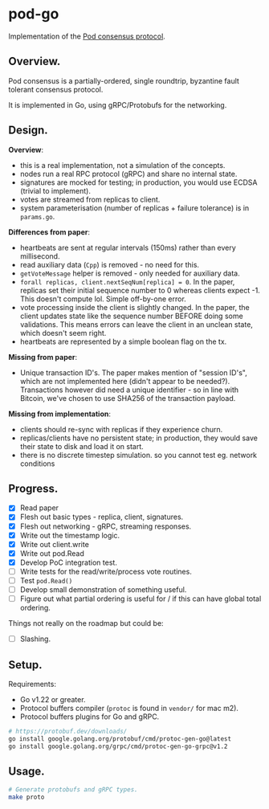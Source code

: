 pod-go
======

Implementation of the [Pod consensus protocol](https://x.com/liamzebedee/status/1890324486181843111).

## Overview.

Pod consensus is a partially-ordered, single roundtrip, byzantine fault tolerant consensus protocol.

It is implemented in Go, using gRPC/Protobufs for the networking.

## Design.

**Overview**:

 - this is a real implementation, not a simulation of the concepts.
 - nodes run a real RPC protocol (gRPC) and share no internal state.
 - signatures are mocked for testing; in production, you would use ECDSA (trivial to implement).
 - votes are streamed from replicas to client.
 - system parameterisation (number of replicas + failure tolerance) is in `params.go`.

**Differences from paper**:

 - heartbeats are sent at regular intervals (150ms) rather than every millisecond.
 - read auxiliary data (`Cpp`) is removed - no need for this.
 - `getVoteMessage` helper is removed - only needed for auxiliary data.
 - `forall replicas, client.nextSeqNum[replica] = 0`. In the paper, replicas set their initial sequence number to 0 whereas clients expect -1. This doesn't compute lol. Simple off-by-one error.
 - vote processing inside the client is slightly changed. In the paper, the client updates state like the sequence number BEFORE doing some validations. This means errors can leave the client in an unclean state, which doesn't seem right.
 - heartbeats are represented by a simple boolean flag on the tx.

**Missing from paper**:

 - Unique transaction ID's. The paper makes mention of "session ID's", which are not implemented here (didn't appear to be needed?). Transactions however did need a unique identifier - so in line with Bitcoin, we've chosen to use SHA256 of the transaction payload.

**Missing from implementation**:

 - clients should re-sync with replicas if they experience churn.
 - replicas/clients have no persistent state; in production, they would save their state to disk and load it on start.
 - there is no discrete timestep simulation. so you cannot test eg. network conditions

## Progress.

 - [x] Read paper
 - [x] Flesh out basic types - replica, client, signatures.
 - [x] Flesh out networking - gRPC, streaming responses.
 - [x] Write out the timestamp logic.
 - [x] Write out client.write
 - [x] Write out pod.Read
 - [x] Develop PoC integration test.
 - [ ] Write tests for the read/write/process vote routines.
 - [ ] Test `pod.Read()`
 - [ ] Develop small demonstration of something useful.
 - [ ] Figure out what partial ordering is useful for / if this can have global total ordering.

Things not really on the roadmap but could be:

 - [ ] Slashing.

## Setup.

Requirements:

 * Go v1.22 or greater.
 * Protocol buffers compiler (`protoc` is found in `vendor/` for mac m2).
 * Protocol buffers plugins for Go and gRPC.
```sh
# https://protobuf.dev/downloads/
go install google.golang.org/protobuf/cmd/protoc-gen-go@latest
go install google.golang.org/grpc/cmd/protoc-gen-go-grpc@v1.2
```

## Usage.

```sh
# Generate protobufs and gRPC types.
make proto
```

